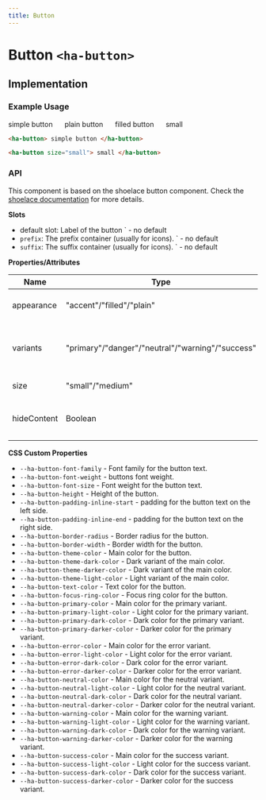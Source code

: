 ```yaml
---
title: Button
---
```


<style>
  .wrapper {
    display: flex;
    gap: 24px;
  }
</style>

# Button `<ha-button>`

## Implementation

### Example Usage

<div class="wrapper">
  <ha-button>
    simple button
  </ha-button>
  <ha-button appearance="plain">
    plain button
  </ha-button>
  <ha-button appearance="filled">
    filled button
  </ha-button>

  <ha-button size="small">
    small
  </ha-button>
</div>

```html
<ha-button> simple button </ha-button>

<ha-button size="small"> small </ha-button>
```

### API

This component is based on the shoelace button component.
Check the [shoelace documentation](https://shoelace.style/components/button) for more details.

**Slots**

- default slot: Label of the button
  ` - no default
- `prefix`: The prefix container (usually for icons).
  ` - no default
- `suffix`: The suffix container (usually for icons).
  ` - no default

**Properties/Attributes**

| Name        | Type                                             | Default   | Description                                          |
| ----------- | ------------------------------------------------ | --------- | ---------------------------------------------------- |
| appearance  | "accent"/"filled"/"plain"                        | "accent"  | Sets the button appearance.                          |
| variants    | "primary"/"danger"/"neutral"/"warning"/"success" | "primary" | Sets the button color variant. "primary" is default. |
| size        | "small"/"medium"                                 | "medium"  | Sets the button size.                                |
| hideContent | Boolean                                          | false     | Hides the button content (for overlays)              |

**CSS Custom Properties**

- `--ha-button-font-family` - Font family for the button text.
- `--ha-button-font-weight` - buttons font weight.
- `--ha-button-font-size` - Font weight for the button text.
- `--ha-button-height` - Height of the button.
- `--ha-button-padding-inline-start` - padding for the button text on the left side.
- `--ha-button-padding-inline-end` - padding for the button text on the right side.
- `--ha-button-border-radius` - Border radius for the button.
- `--ha-button-border-width` - Border width for the button.
- `--ha-button-theme-color` - Main color for the button.
- `--ha-button-theme-dark-color` - Dark variant of the main color.
- `--ha-button-theme-darker-color` - Dark variant of the main color.
- `--ha-button-theme-light-color` - Light variant of the main color.
- `--ha-button-text-color` - Text color for the button.
- `--ha-button-focus-ring-color` - Focus ring color for the button.
- `--ha-button-primary-color` - Main color for the primary variant.
- `--ha-button-primary-light-color` - Light color for the primary variant.
- `--ha-button-primary-dark-color` - Dark color for the primary variant.
- `--ha-button-primary-darker-color` - Darker color for the primary variant.
- `--ha-button-error-color` - Main color for the error variant.
- `--ha-button-error-light-color` - Light color for the error variant.
- `--ha-button-error-dark-color` - Dark color for the error variant.
- `--ha-button-error-darker-color` - Darker color for the error variant.
- `--ha-button-neutral-color` - Main color for the neutral variant.
- `--ha-button-neutral-light-color` - Light color for the neutral variant.
- `--ha-button-neutral-dark-color` - Dark color for the neutral variant.
- `--ha-button-neutral-darker-color` - Darker color for the neutral variant.
- `--ha-button-warning-color` - Main color for the warning variant.
- `--ha-button-warning-light-color` - Light color for the warning variant.
- `--ha-button-warning-dark-color` - Dark color for the warning variant.
- `--ha-button-warning-darker-color` - Darker color for the warning variant.
- `--ha-button-success-color` - Main color for the success variant.
- `--ha-button-success-light-color` - Light color for the success variant.
- `--ha-button-success-dark-color` - Dark color for the success variant.
- `--ha-button-success-darker-color` - Darker color for the success variant.
